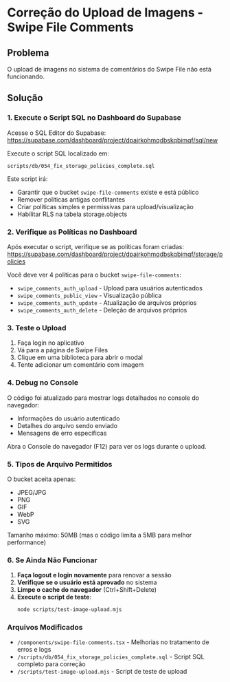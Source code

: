# Correção do Upload de Imagens - Swipe File Comments

## Problema
O upload de imagens no sistema de comentários do Swipe File não está funcionando.

## Solução

### 1. Execute o Script SQL no Dashboard do Supabase

Acesse o SQL Editor do Supabase:
https://supabase.com/dashboard/project/dpajrkohmqdbskqbimqf/sql/new

Execute o script SQL localizado em:
```
scripts/db/054_fix_storage_policies_complete.sql
```

Este script irá:
- Garantir que o bucket `swipe-file-comments` existe e está público
- Remover políticas antigas conflitantes
- Criar políticas simples e permissivas para upload/visualização
- Habilitar RLS na tabela storage.objects

### 2. Verifique as Políticas no Dashboard

Após executar o script, verifique se as políticas foram criadas:
https://supabase.com/dashboard/project/dpajrkohmqdbskqbimqf/storage/policies

Você deve ver 4 políticas para o bucket `swipe-file-comments`:
- `swipe_comments_auth_upload` - Upload para usuários autenticados
- `swipe_comments_public_view` - Visualização pública
- `swipe_comments_auth_update` - Atualização de arquivos próprios
- `swipe_comments_auth_delete` - Deleção de arquivos próprios

### 3. Teste o Upload

1. Faça login no aplicativo
2. Vá para a página de Swipe Files
3. Clique em uma biblioteca para abrir o modal
4. Tente adicionar um comentário com imagem

### 4. Debug no Console

O código foi atualizado para mostrar logs detalhados no console do navegador:
- Informações do usuário autenticado
- Detalhes do arquivo sendo enviado
- Mensagens de erro específicas

Abra o Console do navegador (F12) para ver os logs durante o upload.

### 5. Tipos de Arquivo Permitidos

O bucket aceita apenas:
- JPEG/JPG
- PNG
- GIF
- WebP
- SVG

Tamanho máximo: 50MB (mas o código limita a 5MB para melhor performance)

### 6. Se Ainda Não Funcionar

1. **Faça logout e login novamente** para renovar a sessão
2. **Verifique se o usuário está aprovado** no sistema
3. **Limpe o cache do navegador** (Ctrl+Shift+Delete)
4. **Execute o script de teste**:
   ```bash
   node scripts/test-image-upload.mjs
   ```

### Arquivos Modificados
- `/components/swipe-file-comments.tsx` - Melhorias no tratamento de erros e logs
- `/scripts/db/054_fix_storage_policies_complete.sql` - Script SQL completo para correção
- `/scripts/test-image-upload.mjs` - Script de teste de upload